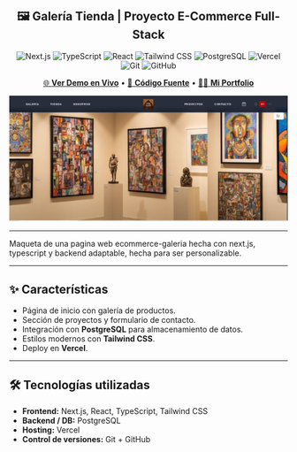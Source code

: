 <div align="center">
  
🖼️ Galería Tienda | Proyecto E-Commerce Full-Stack
-
![Next.js](https://img.shields.io/badge/Next.js-14-black?style=for-the-badge&logo=next.js&logoColor=white)
![TypeScript](https://img.shields.io/badge/TypeScript-5-3178C6?style=for-the-badge&logo=typescript&logoColor=white)
![React](https://img.shields.io/badge/React-18-61DAFB?style=for-the-badge&logo=react&logoColor=black)
![Tailwind CSS](https://img.shields.io/badge/Tailwind_CSS-3-38B2AC?style=for-the-badge&logo=tailwind-css&logoColor=white)
![PostgreSQL](https://img.shields.io/badge/PostgreSQL-16-336791?style=for-the-badge&logo=postgresql&logoColor=white)
![Vercel](https://img.shields.io/badge/Vercel-Deploy-000000?style=for-the-badge&logo=vercel&logoColor=white)
![Git](https://img.shields.io/badge/Git-F05032?style=for-the-badge&logo=git&logoColor=white)
![GitHub](https://img.shields.io/badge/GitHub-Repo-000000?style=for-the-badge&logo=github&logoColor=white)

  [🌐 **Ver Demo en Vivo**](https://galeria-tiendav1-8jnpyaql9-benjaminmillalonc-6594s-projects.vercel.app?_vercel_share=aRGwYLA0Bdn1YfE3X7ybCA4tDgGBMsN0) • [📂 **Código Fuente**](https://github.com/HxcCoder/galeria-tienda) • [👨‍💻 **Mi Portfolio**](https://github.com/usuario)
</div>
  
![Vista previa](captura.PNG)


---
Maqueta de una pagina web ecommerce-galeria hecha con next.js, typescript y backend adaptable, hecha para ser personalizable.

---
## ✨ Características

- Página de inicio con galería de productos.  
- Sección de proyectos y formulario de contacto.  
- Integración con **PostgreSQL** para almacenamiento de datos.  
- Estilos modernos con **Tailwind CSS**.  
- Deploy en **Vercel**.  

---

## 🛠️ Tecnologías utilizadas

- **Frontend:** Next.js, React, TypeScript, Tailwind CSS  
- **Backend / DB:** PostgreSQL  
- **Hosting:** Vercel  
- **Control de versiones:** Git + GitHub  
